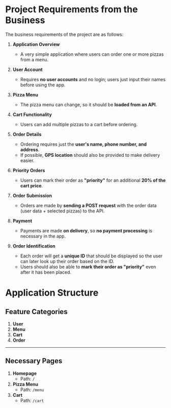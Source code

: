 # Project Requirements from the Business

The business requirements of the project are as follows:

1. **Application Overview**
   - A very simple application where users can order one or more pizzas from a menu.

2. **User Account**
   - Requires **no user accounts** and no login; users just input their names before using the app.

3. **Pizza Menu**
   - The pizza menu can change, so it should be **loaded from an API**. 

4. **Cart Functionality**
   - Users can add multiple pizzas to a cart before ordering.

5. **Order Details**
   - Ordering requires just the **user's name, phone number, and address**.
   - If possible, **GPS location** should also be provided to make delivery easier.

6. **Priority Orders**
   - Users can mark their order as **"priority"** for an additional **20% of the cart price**.

7. **Order Submission**
   - Orders are made by **sending a POST request** with the order data (user data + selected pizzas) to the API.

8. **Payment**
   - Payments are made **on delivery**, so **no payment processing** is necessary in the app.

9. **Order Identification**
   - Each order will get a **unique ID** that should be displayed so the user can later look up their order based on the ID.
   - Users should also be able to **mark their order as "priority"** even after it has been placed.

# Application Structure

## Feature Categories
1. **User**
2. **Menu**
3. **Cart**
4. **Order**

---

## Necessary Pages
1. **Homepage**
   - Path: `/`
2. **Pizza Menu**
   - Path: `/menu`
3. **Cart**
   - Path: `/cart`
